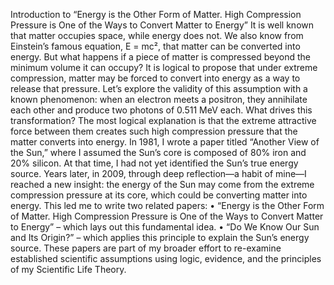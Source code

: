 Introduction to “Energy is the Other Form of Matter. High Compression Pressure is One of the Ways to Convert Matter to Energy”
It is well known that matter occupies space, while energy does not. We also know from Einstein’s famous equation, E = mc², that matter can be converted into energy. But what happens if a piece of matter is compressed beyond the minimum volume it can occupy?
It is logical to propose that under extreme compression, matter may be forced to convert into energy as a way to release that pressure. Let’s explore the validity of this assumption with a known phenomenon: when an electron meets a positron, they annihilate each other and produce two photons of 0.511 MeV each. What drives this transformation? The most logical explanation is that the extreme attractive force between them creates such high compression pressure that the matter converts into energy.
In 1981, I wrote a paper titled “Another View of the Sun,” where I assumed the Sun’s core is composed of 80% iron and 20% silicon. At that time, I had not yet identified the Sun’s true energy source. Years later, in 2009, through deep reflection—a habit of mine—I reached a new insight: the energy of the Sun may come from the extreme compression pressure at its core, which could be converting matter into energy.
This led me to write two related papers:
•	“Energy is the Other Form of Matter. High Compression Pressure is One of the Ways to Convert Matter to Energy” – which lays out this fundamental idea.
•	“Do We Know Our Sun and Its Origin?” – which applies this principle to explain the Sun’s energy source.
These papers are part of my broader effort to re-examine established scientific assumptions using logic, evidence, and the principles of my Scientific Life Theory.

